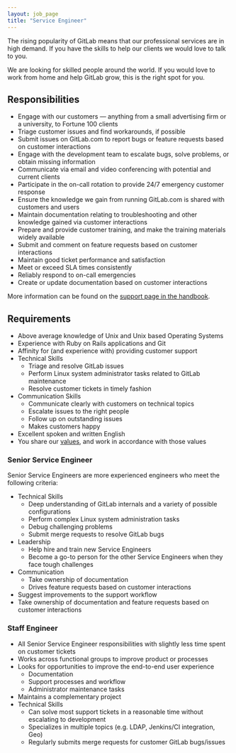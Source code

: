 ```yaml
---
layout: job_page
title: "Service Engineer"
---
```


The rising popularity of GitLab means that our professional services are in high demand.
If you have the skills to help our clients we would love to talk to you.  

We are looking for skilled people around the world. If you would love to
work from home and help GitLab grow, this is the right spot for you.

## Responsibilities

- Engage with our customers — anything from a small advertising firm or a university, to Fortune 100 clients
- Triage customer issues and find workarounds, if possible
- Submit issues on GitLab.com to report bugs or feature requests based on customer interactions
- Engage with the development team to escalate bugs, solve problems, or obtain missing information
- Communicate via email and video conferencing with potential and current clients
- Participate in the on-call rotation to provide 24/7 emergency customer response
- Ensure the knowledge we gain from running GitLab.com is shared with customers and users
- Maintain documentation relating to troubleshooting and other knowledge gained via customer interactions
- Prepare and provide customer training, and make the training materials widely available
- Submit and comment on feature requests based on customer interactions
- Maintain good ticket performance and satisfaction
- Meet or exceed SLA times consistently
- Reliably respond to on-call emergencies
- Create or update documentation based on customer interactions

More information can be found on the [support page in the handbook](https://about.gitlab.com/handbook/support/).

## Requirements

- Above average knowledge of Unix and Unix based Operating Systems
- Experience with Ruby on Rails applications and Git
- Affinity for (and experience with) providing customer support
- Technical Skills
  - Triage and resolve GitLab issues
  - Perform Linux system administrator tasks related to GitLab maintenance
  - Resolve customer tickets in timely fashion
- Communication Skills
  - Communicate clearly with customers on technical topics
  - Escalate issues to the right people
  - Follow up on outstanding issues
  - Makes customers happy
- Excellent spoken and written English
- You share our [values](/handbook/#values), and work in accordance with those values

### Senior Service Engineer

Senior Service Engineers are more experienced engineers who meet the following
criteria:

- Technical Skills
  - Deep understanding of GitLab internals and a variety of possible configurations
  - Perform complex Linux system administration tasks
  - Debug challenging problems
  - Submit merge requests to resolve GitLab bugs
- Leadership
  - Help hire and train new Service Engineers
  - Become a go-to person for the other Service Engineers when they face tough challenges
- Communication
  - Take ownership of documentation
  - Drives feature requests based on customer interactions
- Suggest improvements to the support workflow
- Take ownership of documentation and feature requests based on customer interactions

### Staff Engineer

- All Senior Service Engineer responsibilities with slightly less time spent on customer tickets
- Works across functional groups to improve product or processes
- Looks for opportunities to improve the end-to-end user experience
  - Documentation
  - Support processes and workflow
  - Administrator maintenance tasks
- Maintains a complementary project
- Technical Skills
  - Can solve most support tickets in a reasonable time without escalating to development
  - Specializes in multiple topics (e.g. LDAP, Jenkins/CI integration, Geo)
  - Regularly submits merge requests for customer GitLab bugs/issues
